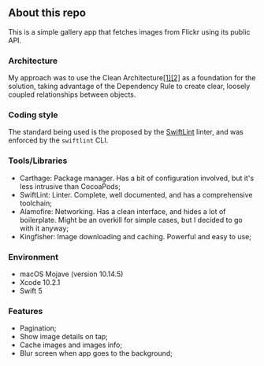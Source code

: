 ## About this repo

This is a simple gallery app that fetches images from Flickr using its public API.

### Architecture

My approach was to use the Clean Architecture[[1]](https://8thlight.com/blog/uncle-bob/2012/08/13/the-clean-architecture.html)[[2]](https://herbertograca.com/2017/11/16/explicit-architecture-01-ddd-hexagonal-onion-clean-cqrs-how-i-put-it-all-together/) as a foundation for the solution, taking advantage of the Dependency Rule to create clear, loosely coupled relationships between objects.

### Coding style

The standard being used is the proposed by the [SwiftLint](https://github.com/realm/SwiftLint) linter, and was enforced by the `swiftlint` CLI.

### Tools/Libraries

- Carthage: Package manager. Has a bit of configuration involved, but it's less intrusive than CocoaPods;
- SwiftLint: Linter. Complete, well documented, and has a comprehensive toolchain;
- Alamofire: Networking. Has a clean interface, and hides a lot of boilerplate. Might be an overkill for simple cases, but I decided to go with it anyway;
- Kingfisher: Image downloading and caching. Powerful and easy to use;

### Environment

- macOS Mojave (version 10.14.5)
- Xcode 10.2.1
- Swift 5

### Features

- Pagination;
- Show image details on tap;
- Cache images and images info;
- Blur screen when app goes to the background;